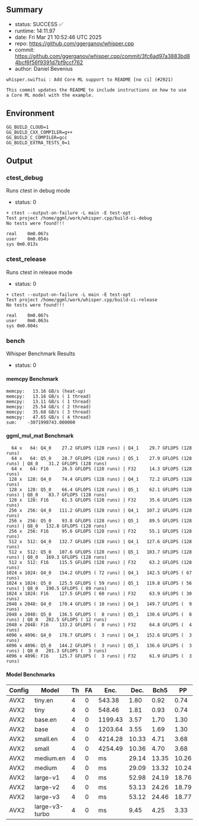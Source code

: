 ## Summary

- status:  SUCCESS ✅
- runtime: 14:11.97
- date:    Fri Mar 21 10:52:46 UTC 2025
- repo:    https://github.com/ggerganov/whisper.cpp
- commit:  https://github.com/ggerganov/whisper.cpp/commit/3fc6ad97a3883bd84bcf6f56f9391d7bf9ccf762
- author:  Daniel Bevenius
```
whisper.swiftui : Add Core ML support to README [no ci] (#2921)

This commit updates the README to include instructions on how to use
a Core ML model with the example.
```

## Environment

```
GG_BUILD_CLOUD=1
GG_BUILD_CXX_COMPILER=g++
GG_BUILD_C_COMPILER=gcc
GG_BUILD_EXTRA_TESTS_0=1
```

## Output

### ctest_debug

Runs ctest in debug mode
- status: 0
```
+ ctest --output-on-failure -L main -E test-opt
Test project /home/ggml/work/whisper.cpp/build-ci-debug
No tests were found!!!

real	0m0.067s
user	0m0.054s
sys	0m0.013s
```
### ctest_release

Runs ctest in release mode
- status: 0
```
+ ctest --output-on-failure -L main -E test-opt
Test project /home/ggml/work/whisper.cpp/build-ci-release
No tests were found!!!

real	0m0.067s
user	0m0.063s
sys	0m0.004s
```
### bench

Whisper Benchmark Results
- status: 0
#### memcpy Benchmark

```
memcpy:   13.16 GB/s (heat-up)
memcpy:   13.16 GB/s ( 1 thread)
memcpy:   13.11 GB/s ( 1 thread)
memcpy:   25.54 GB/s ( 2 thread)
memcpy:   35.68 GB/s ( 3 thread)
memcpy:   47.65 GB/s ( 4 thread)
sum:    -3071998743.000000
```

#### ggml_mul_mat Benchmark

```
  64 x   64: Q4_0    27.2 GFLOPS (128 runs) | Q4_1    29.7 GFLOPS (128 runs)
  64 x   64: Q5_0    28.7 GFLOPS (128 runs) | Q5_1    27.9 GFLOPS (128 runs) | Q8_0    31.2 GFLOPS (128 runs)
  64 x   64: F16     26.5 GFLOPS (128 runs) | F32     14.3 GFLOPS (128 runs)
 128 x  128: Q4_0    74.4 GFLOPS (128 runs) | Q4_1    72.2 GFLOPS (128 runs)
 128 x  128: Q5_0    66.4 GFLOPS (128 runs) | Q5_1    62.1 GFLOPS (128 runs) | Q8_0    83.7 GFLOPS (128 runs)
 128 x  128: F16     61.3 GFLOPS (128 runs) | F32     35.6 GFLOPS (128 runs)
 256 x  256: Q4_0   111.2 GFLOPS (128 runs) | Q4_1   107.2 GFLOPS (128 runs)
 256 x  256: Q5_0    93.8 GFLOPS (128 runs) | Q5_1    89.5 GFLOPS (128 runs) | Q8_0   132.8 GFLOPS (128 runs)
 256 x  256: F16     95.6 GFLOPS (128 runs) | F32     55.1 GFLOPS (128 runs)
 512 x  512: Q4_0   132.7 GFLOPS (128 runs) | Q4_1   127.6 GFLOPS (128 runs)
 512 x  512: Q5_0   107.6 GFLOPS (128 runs) | Q5_1   103.7 GFLOPS (128 runs) | Q8_0   169.3 GFLOPS (128 runs)
 512 x  512: F16    115.5 GFLOPS (128 runs) | F32     63.2 GFLOPS (128 runs)
1024 x 1024: Q4_0   154.2 GFLOPS ( 72 runs) | Q4_1   142.5 GFLOPS ( 67 runs)
1024 x 1024: Q5_0   125.5 GFLOPS ( 59 runs) | Q5_1   119.8 GFLOPS ( 56 runs) | Q8_0   190.5 GFLOPS ( 89 runs)
1024 x 1024: F16    127.5 GFLOPS ( 60 runs) | F32     63.9 GFLOPS ( 30 runs)
2048 x 2048: Q4_0   170.4 GFLOPS ( 10 runs) | Q4_1   149.7 GFLOPS (  9 runs)
2048 x 2048: Q5_0   136.5 GFLOPS (  8 runs) | Q5_1   130.6 GFLOPS (  8 runs) | Q8_0   202.5 GFLOPS ( 12 runs)
2048 x 2048: F16    133.2 GFLOPS (  8 runs) | F32     64.8 GFLOPS (  4 runs)
4096 x 4096: Q4_0   178.7 GFLOPS (  3 runs) | Q4_1   152.6 GFLOPS (  3 runs)
4096 x 4096: Q5_0   144.2 GFLOPS (  3 runs) | Q5_1   136.6 GFLOPS (  3 runs) | Q8_0   201.3 GFLOPS (  3 runs)
4096 x 4096: F16    125.7 GFLOPS (  3 runs) | F32     61.9 GFLOPS (  3 runs)
```

#### Model Benchmarks

|           Config |         Model |  Th |  FA |    Enc. |    Dec. |    Bch5 |      PP |  Commit |
|              --- |           --- | --- | --- |     --- |     --- |     --- |     --- |     --- |
|             AVX2 |       tiny.en |   4 |   0 |  543.38 |    1.80 |    0.92 |    0.74 | 3fc6ad9 |
|             AVX2 |          tiny |   4 |   0 |  548.46 |    1.81 |    0.93 |    0.74 | 3fc6ad9 |
|             AVX2 |       base.en |   4 |   0 | 1199.43 |    3.57 |    1.70 |    1.30 | 3fc6ad9 |
|             AVX2 |          base |   4 |   0 | 1203.64 |    3.55 |    1.69 |    1.30 | 3fc6ad9 |
|             AVX2 |      small.en |   4 |   0 | 4214.28 |   10.33 |    4.71 |    3.68 | 3fc6ad9 |
|             AVX2 |         small |   4 |   0 | 4254.49 |   10.36 |    4.70 |    3.68 | 3fc6ad9 |
|             AVX2 |     medium.en |   4 |   0 |      ms |   29.14 |   13.35 |   10.26 | 3fc6ad9 |
|             AVX2 |        medium |   4 |   0 |      ms |   29.09 |   13.32 |   10.24 | 3fc6ad9 |
|             AVX2 |      large-v1 |   4 |   0 |      ms |   52.98 |   24.19 |   18.76 | 3fc6ad9 |
|             AVX2 |      large-v2 |   4 |   0 |      ms |   53.13 |   24.26 |   18.79 | 3fc6ad9 |
|             AVX2 |      large-v3 |   4 |   0 |      ms |   53.12 |   24.46 |   18.77 | 3fc6ad9 |
|             AVX2 | large-v3-turbo |   4 |   0 |      ms |    9.45 |    4.25 |    3.33 | 3fc6ad9 |


